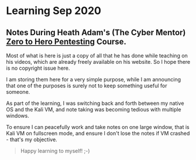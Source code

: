 # Learning Sep 2020

## Notes During Heath Adam's (The Cyber Mentor) **[Zero to Hero Pentesting](https://www.thecybermentor.com/zero-to-hero-pentesting)** Course.

Most of what is here is just a copy of all that he has done while teaching on his videos, which are already freely available on his website. So I hope there is no copyright issue here.

I am storing them here for a very simple purpose, while I am announcing that one of the purposes is surely not to keep something useful for someone. 

As part of the learning, I was switching back and forth between my native OS and the Kali VM, and note taking was becoming tedious with multiple windows. 

To ensure I can peacefully work and take notes on one large window, that is Kali VM on fullscreen mode, and ensure I don't lose the notes if VM crashed - that's my objective.

> Happy learning to myself! ;-)
